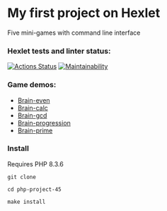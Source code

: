 # My first project on Hexlet
Five mini-games with command line interface
### Hexlet tests and linter status:
[![Actions Status](https://github.com/WoorNir/php-project-45/actions/workflows/hexlet-check.yml/badge.svg)](https://github.com/WoorNir/php-project-45/actions)
[![Maintainability](https://api.codeclimate.com/v1/badges/57f83923c693c4916f0c/maintainability)](https://codeclimate.com/github/WoorNir/php-project-45/maintainability)

### Game demos:
- [Brain-even](https://asciinema.org/a/lHvX4ysJLaCPeSmiAUGiljFsh)
- [Brain-calc](https://asciinema.org/a/fv4MfrY2BzXN5UlunfHWecE6p)
- [Brain-gcd](https://asciinema.org/a/PPph11zBc16Wa5mNT7jC42bqB)
- [Brain-progression](https://asciinema.org/a/pcqJ64Op1l3pgIXEQ03LQ2yHF)
- [Brain-prime](https://asciinema.org/a/jRv5ugcVF2Awz7l1XdgxeLqP2)

### Install
Requires PHP 8.3.6 
```
git clone 

cd php-project-45

make install

```
